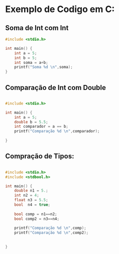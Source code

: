 # Exemplo de Codigo em C:

## Soma de Int com Int
```C
#include <stdio.h>

int main() {
    int a = 5;
    int b = 5;
    int soma = a+b;
    printf("Soma %d \n",soma);
}
```

## Comparação de Int com Double
```C

#include <stdio.h>

int main() {
    int a = 5;
    double b = 5.5;
    int comparador = a == b;
    printf("Comparação %d \n",comparador);
    
}
```

## Compração de Tipos:

```C

#include <stdio.h>
#include <stdbool.h>

int main() {
    double n1 = 5.;
    int n2 = 4;
    float n3 = 5.5;
    bool  n4 = true;
    
    bool comp = n1==n2;
    bool comp2 = n3==n4;
    
    printf("Comparação %d \n",comp);
    printf("Comparação %d \n",comp2);
    
    
}
```
